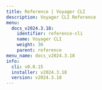 ```yaml
---
title: Reference | Voyager CLI
description: Voyager CLI Reference
menu:
  docs_v2024.3.18:
    identifier: reference-cli
    name: Voyager CLI
    weight: 30
    parent: reference
menu_name: docs_v2024.3.18
info:
  cli: v0.0.15
  installer: v2024.3.18
  version: v2024.3.18
---
```


